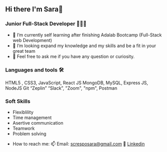 ## Hi there I'm Sara👋

### Junior Full-Stack Developer 👩🏻‍💻

- 🔭 I’m currently self learning after finishing Adalab Bootcamp (Full-Stack web Development)
- 👯 I’m looking expand my knowledge and my skills and be a fit in your great team
- 💬 Feel free to ask me if you have any question or curiosity.

### Languages and tools 🛠️

HTML5 , CSS3, JavaScript, React JS
MongoDB,  MySQL, Express JS, NodeJS Git “Zeplin” “Slack”, "Zoom", "npm", Postman


### Soft Skills

* Flexiblility
* Time management
* Asertive communication
* Teamwork
* Problem solving


-  How to reach me: 
📫 Email: scresposara@gmail.com
🔗 [Linkedin](www.linkedin.com/in/sara-sanchez-crespo)


